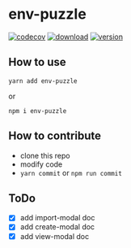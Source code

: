 # env-puzzle

[![codecov](https://codecov.io/gh/FireBushtree/env-puzzle/branch/master/graph/badge.svg?token=7FAMWVIJJW)](https://codecov.io/gh/FireBushtree/env-puzzle)
[![download](https://img.shields.io/npm/dw/env-puzzle)](https://npmcharts.com/compare/env-puzzle?minimal=true)
[![version](https://img.shields.io/npm/v/env-puzzle)](https://www.npmjs.com/package/env-puzzle)

## How to use

```
yarn add env-puzzle
```

or

```
npm i env-puzzle
```

## How to contribute

* clone this repo
* modify code
* `yarn commit` or `npm run commit`

## ToDo

* [x] add import-modal doc
* [x] add create-modal doc
* [x] add view-modal doc
